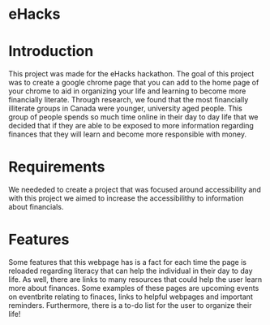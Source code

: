 # eHacks

# Introduction

This project was made for the eHacks hackathon. The goal of this project was to create a google chrome page that you can add to the home page of your chrome to aid in organizing your life and learning to become more financially literate. Through research, we found that the most financially illiterate groups in Canada were younger, university aged people. This group of people spends so much time online in their day to day life that we decided that if they are able to be exposed to more information regarding finances that they will learn and become more responsible with money.

# Requirements

We neededed to create a project that was focused around accessibility and with this project we aimed to increase the accessibilithy to information about financials. 
 
# Features

Some features that this webpage has is a fact for each time the page is reloaded regarding literacy that can help the individual in their day to day life. As well, there are links to many resources that could help the user learn more about finances. Some examples of these pages are upcoming events on eventbrite relating to finaces, links to helpful webpages and important reminders. Furthermore, there is a to-do list for the user to organize their life!

